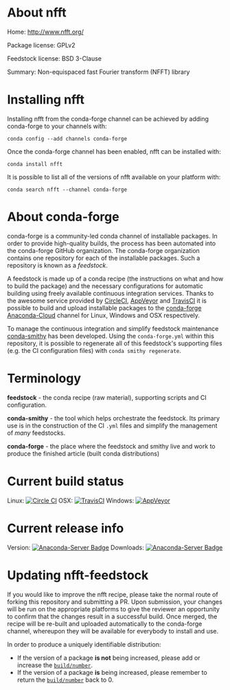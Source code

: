 About nfft
==========

Home: http://www.nfft.org/

Package license: GPLv2

Feedstock license: BSD 3-Clause

Summary: Non-equispaced fast Fourier transform (NFFT) library



Installing nfft
===============

Installing nfft from the conda-forge channel can be achieved by adding conda-forge to your channels with:

```
conda config --add channels conda-forge
```

Once the conda-forge channel has been enabled, nfft can be installed with:

```
conda install nfft
```

It is possible to list all of the versions of nfft available on your platform with:

```
conda search nfft --channel conda-forge
```


About conda-forge
=================

conda-forge is a community-led conda channel of installable packages.
In order to provide high-quality builds, the process has been automated into the
conda-forge GitHub organization. The conda-forge organization contains one repository 
for each of the installable packages. Such a repository is known as a *feedstock*.

A feedstock is made up of a conda recipe (the instructions on what and how to build
the package) and the necessary configurations for automatic building using freely
available continuous integration services. Thanks to the awesome service provided by
[CircleCI](https://circleci.com/), [AppVeyor](http://www.appveyor.com/)
and [TravisCI](https://travis-ci.org/) it is possible to build and upload installable
packages to the [conda-forge](https://anaconda.org/conda-forge)
[Anaconda-Cloud](http://docs.anaconda.org/) channel for Linux, Windows and OSX respectively.

To manage the continuous integration and simplify feedstock maintenance
[conda-smithy](http://github.com/conda-forge/conda-smithy) has been developed.
Using the ``conda-forge.yml`` within this repository, it is possible to regenerate all of
this feedstock's supporting files (e.g. the CI configuration files) with ``conda smithy regenerate``.


Terminology
===========

**feedstock** - the conda recipe (raw material), supporting scripts and CI configuration.

**conda-smithy** - the tool which helps orchestrate the feedstock.
                   Its primary use is in the construction of the CI ``.yml`` files
                   and simplify the management of *many* feedstocks.

**conda-forge** - the place where the feedstock and smithy live and work to
                  produce the finished article (built conda distributions)

Current build status
====================
Linux: [![Circle CI](https://circleci.com/gh/conda-forge/nfft-feedstock.svg?style=svg)](https://circleci.com/gh/conda-forge/nfft-feedstock)
OSX: [![TravisCI](https://travis-ci.org/conda-forge/nfft-feedstock.svg?branch=master)](https://travis-ci.org/conda-forge/nfft-feedstock) 
Windows: [![AppVeyor](https://ci.appveyor.com/api/projects/status/github/conda-forge/nfft-feedstock?svg=True)](https://ci.appveyor.com/project/conda-forge/nfft-feedstock/branch/master)

Current release info
====================
Version: [![Anaconda-Server Badge](https://anaconda.org/conda-forge/nfft/badges/version.svg)](https://anaconda.org/conda-forge/nfft)
Downloads: [![Anaconda-Server Badge](https://anaconda.org/conda-forge/nfft/badges/downloads.svg)](https://anaconda.org/conda-forge/nfft)


Updating nfft-feedstock
=======================

If you would like to improve the nfft recipe, please take the normal
route of forking this repository and submitting a PR. Upon submission, your changes will
be run on the appropriate platforms to give the reviewer an opportunity to confirm that the
changes result in a successful build. Once merged, the recipe will be re-built and uploaded
automatically to the conda-forge channel, whereupon they will be available for everybody to
install and use.

In order to produce a uniquely identifiable distribution:
 * If the version of a package **is not** being increased, please add or increase
   the [``build/number``](http://conda.pydata.org/docs/building/meta-yaml.html#build-number-and-string). 
 * If the version of a package **is** being increased, please remember to return
   the [``build/number``](http://conda.pydata.org/docs/building/meta-yaml.html#build-number-and-string)
   back to 0.
